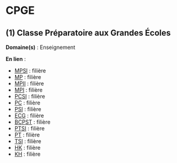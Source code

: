 # CPGE

## (1) Classe Préparatoire aux Grandes Écoles

**Domaine(s)** : Enseignement

**En lien** :

+ [MPSI](../M/mpsi.md) : filière
+ [MP](../M/mp.md) : filière
+ [MPII](../M/mpii.md) : filière
+ [MPI](../M/mpi.md) : filière
+ [PCSI](../P/pcsi.md) : filière
+ [PC](../P/pc.md) : filière
+ [PSI](../P/psi.md) : filière
+ [ECG](../E/ecg.md) : filière
+ [BCPST](../B/bcpst.md) : filière
+ [PTSI](../P/ptsi.md) : filière
+ [PT](../P/pt.md) : filière
+ [TSI](../T/tsi.md) : filière
+ [HK](../H/hk.md) : filière
+ [KH](../K/kh.md) : filière
